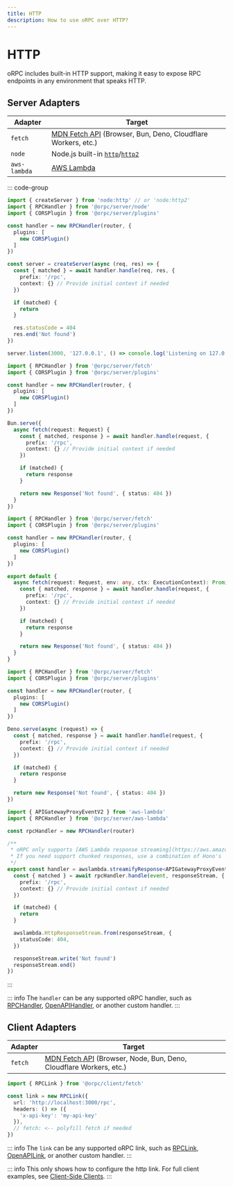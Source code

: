 ```yaml
---
title: HTTP
description: How to use oRPC over HTTP?
---
```


# HTTP

oRPC includes built-in HTTP support, making it easy to expose RPC endpoints in any environment that speaks HTTP.

## Server Adapters

| Adapter      | Target                                                                                                                     |
| ------------ | -------------------------------------------------------------------------------------------------------------------------- |
| `fetch`      | [MDN Fetch API](https://developer.mozilla.org/en-US/docs/Web/API/Fetch_API) (Browser, Bun, Deno, Cloudflare Workers, etc.) |
| `node`       | Node.js built-in [`http`](https://nodejs.org/api/http.html)/[`http2`](https://nodejs.org/api/http2.html)                   |
| `aws-lambda` | [AWS Lambda](https://aws.amazon.com/lambda/)                                                                               |

::: code-group

```ts [node]
import { createServer } from 'node:http' // or 'node:http2'
import { RPCHandler } from '@orpc/server/node'
import { CORSPlugin } from '@orpc/server/plugins'

const handler = new RPCHandler(router, {
  plugins: [
    new CORSPlugin()
  ]
})

const server = createServer(async (req, res) => {
  const { matched } = await handler.handle(req, res, {
    prefix: '/rpc',
    context: {} // Provide initial context if needed
  })

  if (matched) {
    return
  }

  res.statusCode = 404
  res.end('Not found')
})

server.listen(3000, '127.0.0.1', () => console.log('Listening on 127.0.0.1:3000'))
```

```ts [bun]
import { RPCHandler } from '@orpc/server/fetch'
import { CORSPlugin } from '@orpc/server/plugins'

const handler = new RPCHandler(router, {
  plugins: [
    new CORSPlugin()
  ]
})

Bun.serve({
  async fetch(request: Request) {
    const { matched, response } = await handler.handle(request, {
      prefix: '/rpc',
      context: {} // Provide initial context if needed
    })

    if (matched) {
      return response
    }

    return new Response('Not found', { status: 404 })
  }
})
```

```ts [cloudflare]
import { RPCHandler } from '@orpc/server/fetch'
import { CORSPlugin } from '@orpc/server/plugins'

const handler = new RPCHandler(router, {
  plugins: [
    new CORSPlugin()
  ]
})

export default {
  async fetch(request: Request, env: any, ctx: ExecutionContext): Promise<Response> {
    const { matched, response } = await handler.handle(request, {
      prefix: '/rpc',
      context: {} // Provide initial context if needed
    })

    if (matched) {
      return response
    }

    return new Response('Not found', { status: 404 })
  }
}
```

```ts [deno]
import { RPCHandler } from '@orpc/server/fetch'
import { CORSPlugin } from '@orpc/server/plugins'

const handler = new RPCHandler(router, {
  plugins: [
    new CORSPlugin()
  ]
})

Deno.serve(async (request) => {
  const { matched, response } = await handler.handle(request, {
    prefix: '/rpc',
    context: {} // Provide initial context if needed
  })

  if (matched) {
    return response
  }

  return new Response('Not found', { status: 404 })
})
```

```ts [aws-lambda]
import { APIGatewayProxyEventV2 } from 'aws-lambda'
import { RPCHandler } from '@orpc/server/aws-lambda'

const rpcHandler = new RPCHandler(router)

/**
 * oRPC only supports [AWS Lambda response streaming](https://aws.amazon.com/blogs/compute/introducing-aws-lambda-response-streaming/).
 * If you need support chunked responses, use a combination of Hono's `aws-lambda` adapter and oRPC.
 */
export const handler = awslambda.streamifyResponse<APIGatewayProxyEventV2>(async (event, responseStream, context) => {
  const { matched } = await rpcHandler.handle(event, responseStream, {
    prefix: '/rpc',
    context: {} // Provide initial context if needed
  })

  if (matched) {
    return
  }

  awslambda.HttpResponseStream.from(responseStream, {
    statusCode: 404,
  })

  responseStream.write('Not found')
  responseStream.end()
})
```

:::

::: info
The `handler` can be any supported oRPC handler, such as [RPCHandler](/docs/rpc-handler), [OpenAPIHandler](/docs/openapi/openapi-handler), or another custom handler.
:::

## Client Adapters

| Adapter | Target                                                                                                                           |
| ------- | -------------------------------------------------------------------------------------------------------------------------------- |
| `fetch` | [MDN Fetch API](https://developer.mozilla.org/en-US/docs/Web/API/Fetch_API) (Browser, Node, Bun, Deno, Cloudflare Workers, etc.) |

```ts
import { RPCLink } from '@orpc/client/fetch'

const link = new RPCLink({
  url: 'http://localhost:3000/rpc',
  headers: () => ({
    'x-api-key': 'my-api-key'
  }),
  // fetch: <-- polyfill fetch if needed
})
```

::: info
The `link` can be any supported oRPC link, such as [RPCLink](/docs/client/rpc-link), [OpenAPILink](/docs/openapi/client/openapi-link), or another custom handler.
:::

::: info
This only shows how to configure the http link. For full client examples, see [Client-Side Clients](/docs/client/client-side).
:::
